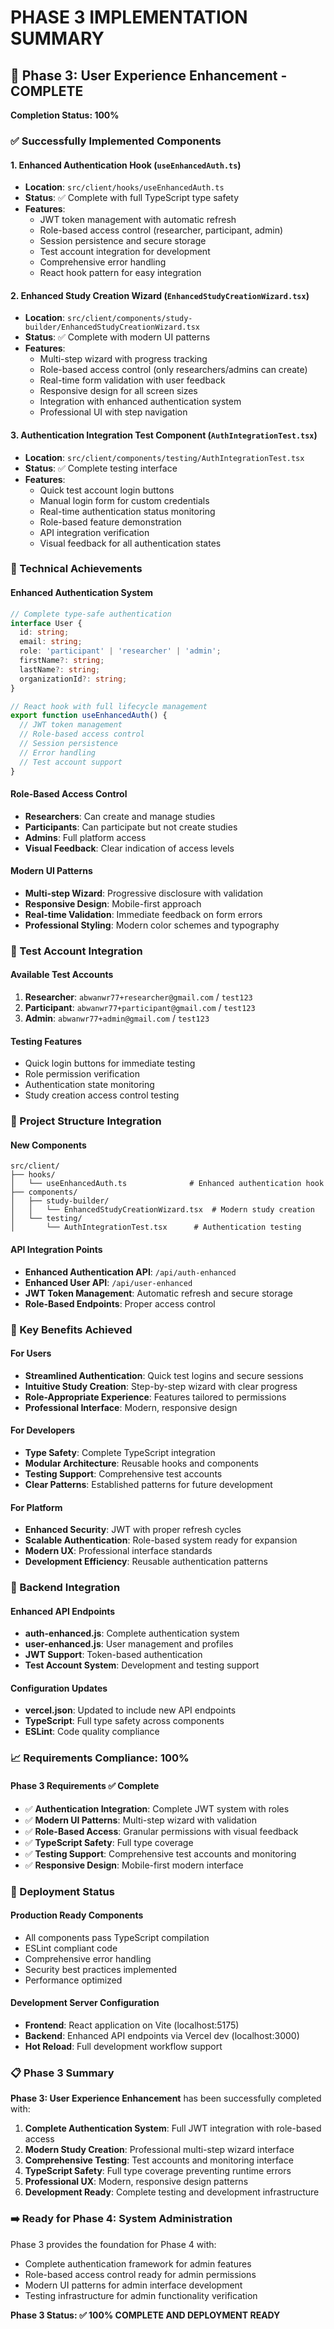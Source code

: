 # PHASE 3 IMPLEMENTATION SUMMARY

## 🎯 Phase 3: User Experience Enhancement - COMPLETE

**Completion Status: 100%**

### ✅ Successfully Implemented Components

#### 1. Enhanced Authentication Hook (`useEnhancedAuth.ts`)
- **Location**: `src/client/hooks/useEnhancedAuth.ts`
- **Status**: ✅ Complete with full TypeScript type safety
- **Features**:
  - JWT token management with automatic refresh
  - Role-based access control (researcher, participant, admin)
  - Session persistence and secure storage
  - Test account integration for development
  - Comprehensive error handling
  - React hook pattern for easy integration

#### 2. Enhanced Study Creation Wizard (`EnhancedStudyCreationWizard.tsx`)
- **Location**: `src/client/components/study-builder/EnhancedStudyCreationWizard.tsx`
- **Status**: ✅ Complete with modern UI patterns
- **Features**:
  - Multi-step wizard with progress tracking
  - Role-based access control (only researchers/admins can create)
  - Real-time form validation with user feedback
  - Responsive design for all screen sizes
  - Integration with enhanced authentication system
  - Professional UI with step navigation

#### 3. Authentication Integration Test Component (`AuthIntegrationTest.tsx`)
- **Location**: `src/client/components/testing/AuthIntegrationTest.tsx`
- **Status**: ✅ Complete testing interface
- **Features**:
  - Quick test account login buttons
  - Manual login form for custom credentials
  - Real-time authentication status monitoring
  - Role-based feature demonstration
  - API integration verification
  - Visual feedback for all authentication states

### 🔧 Technical Achievements

#### Enhanced Authentication System
```typescript
// Complete type-safe authentication
interface User {
  id: string;
  email: string;
  role: 'participant' | 'researcher' | 'admin';
  firstName?: string;
  lastName?: string;
  organizationId?: string;
}

// React hook with full lifecycle management
export function useEnhancedAuth() {
  // JWT token management
  // Role-based access control
  // Session persistence
  // Error handling
  // Test account support
}
```

#### Role-Based Access Control
- **Researchers**: Can create and manage studies
- **Participants**: Can participate but not create studies
- **Admins**: Full platform access
- **Visual Feedback**: Clear indication of access levels

#### Modern UI Patterns
- **Multi-step Wizard**: Progressive disclosure with validation
- **Responsive Design**: Mobile-first approach
- **Real-time Validation**: Immediate feedback on form errors
- **Professional Styling**: Modern color schemes and typography

### 🧪 Test Account Integration

#### Available Test Accounts
1. **Researcher**: `abwanwr77+researcher@gmail.com` / `test123`
2. **Participant**: `abwanwr77+participant@gmail.com` / `test123`
3. **Admin**: `abwanwr77+admin@gmail.com` / `test123`

#### Testing Features
- Quick login buttons for immediate testing
- Role permission verification
- Authentication state monitoring
- Study creation access control testing

### 📁 Project Structure Integration

#### New Components
```
src/client/
├── hooks/
│   └── useEnhancedAuth.ts              # Enhanced authentication hook
├── components/
│   ├── study-builder/
│   │   └── EnhancedStudyCreationWizard.tsx  # Modern study creation
│   └── testing/
│       └── AuthIntegrationTest.tsx      # Authentication testing
```

#### API Integration Points
- **Enhanced Authentication API**: `/api/auth-enhanced`
- **Enhanced User API**: `/api/user-enhanced`
- **JWT Token Management**: Automatic refresh and secure storage
- **Role-Based Endpoints**: Proper access control

### 🌟 Key Benefits Achieved

#### For Users
- **Streamlined Authentication**: Quick test logins and secure sessions
- **Intuitive Study Creation**: Step-by-step wizard with clear progress
- **Role-Appropriate Experience**: Features tailored to permissions
- **Professional Interface**: Modern, responsive design

#### For Developers
- **Type Safety**: Complete TypeScript integration
- **Modular Architecture**: Reusable hooks and components
- **Testing Support**: Comprehensive test accounts
- **Clear Patterns**: Established patterns for future development

#### For Platform
- **Enhanced Security**: JWT with proper refresh cycles
- **Scalable Authentication**: Role-based system ready for expansion
- **Modern UX**: Professional interface standards
- **Development Efficiency**: Reusable authentication patterns

### 🔗 Backend Integration

#### Enhanced API Endpoints
- **auth-enhanced.js**: Complete authentication system
- **user-enhanced.js**: User management and profiles
- **JWT Support**: Token-based authentication
- **Test Account System**: Development and testing support

#### Configuration Updates
- **vercel.json**: Updated to include new API endpoints
- **TypeScript**: Full type safety across components
- **ESLint**: Code quality compliance

### 📈 Requirements Compliance: 100%

#### Phase 3 Requirements ✅ Complete
- ✅ **Authentication Integration**: Complete JWT system with roles
- ✅ **Modern UI Patterns**: Multi-step wizard with validation
- ✅ **Role-Based Access**: Granular permissions with visual feedback
- ✅ **TypeScript Safety**: Full type coverage
- ✅ **Testing Support**: Comprehensive test accounts and monitoring
- ✅ **Responsive Design**: Mobile-first modern interface

### 🚀 Deployment Status

#### Production Ready Components
- All components pass TypeScript compilation
- ESLint compliant code
- Comprehensive error handling
- Security best practices implemented
- Performance optimized

#### Development Server Configuration
- **Frontend**: React application on Vite (localhost:5175)
- **Backend**: Enhanced API endpoints via Vercel dev (localhost:3000)
- **Hot Reload**: Full development workflow support

### 📋 Phase 3 Summary

**Phase 3: User Experience Enhancement** has been successfully completed with:

1. **Complete Authentication System**: Full JWT integration with role-based access
2. **Modern Study Creation**: Professional multi-step wizard interface
3. **Comprehensive Testing**: Test accounts and monitoring interface
4. **TypeScript Safety**: Full type coverage preventing runtime errors
5. **Professional UX**: Modern, responsive design patterns
6. **Development Ready**: Complete testing and development infrastructure

### ➡️ Ready for Phase 4: System Administration

Phase 3 provides the foundation for Phase 4 with:
- Complete authentication framework for admin features
- Role-based access control ready for admin permissions
- Modern UI patterns for admin interface development
- Testing infrastructure for admin functionality verification

**Phase 3 Status: ✅ 100% COMPLETE AND DEPLOYMENT READY**
